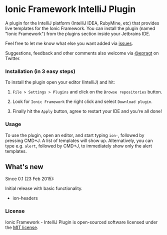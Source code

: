 Ionic Framework IntelliJ Plugin
===============================

A plugin for the IntelliJ platform (IntelliJ IDEA, RubyMine, etc) that provides live templates for the Ionic Framework. You can install the plugin (named "Ionic Framework") from the plugins section inside your Jetbrains IDE.

Feel free to let me know what else you want added via [issues](https://github.com/bodiam/idea-ionic/issues).

Suggestions, feedback and other comments also welcome via [@epragt](https://twitter.com/epragt) on Twitter.

### Installation (in 3 easy steps)

To install the plugin open your editor (IntelliJ) and hit:

1) `File > Settings > Plugins` and click on the `Browse repositories` button.

2) Look for `Ionic Framework` the right click and select `Download plugin`.

3) Finally hit the `Apply` button, agree to restart your IDE and you're all done!

### Usage

To use the plugin, open an editor, and start typing `ion-`, followed by pressing CMD+J. A list of templates will show up. Alternatively, you can type e.g. `alert`, followed by CMD+J, to immediately show only the alert templates.

## What's new

Since 0.1 (23 Feb 2015):

Initial release with basic functionality.

- ion-headers

### License

Ionic Framework - IntelliJ Plugin is open-sourced software licensed under the [MIT license](http://opensource.org/licenses/MIT).
